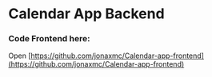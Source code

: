 # Calendar App Backend


### Code Frontend here:
Open [https://github.com/jonaxmc/Calendar-app-frontend](https://github.com/jonaxmc/Calendar-app-frontend) 
